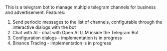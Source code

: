 This is a telegram bot to manage multiple telegram channels for business and advertisement.
Features:
1) Send periodic messages to the list of channels, configurable through the interactive dialogs with the bot
2) Chat with AI - chat with Open AI LLM inside the Telegram Bot
3) Configuration dialogs - implementation is in progress
4) Binance Trading - implementation is in progress